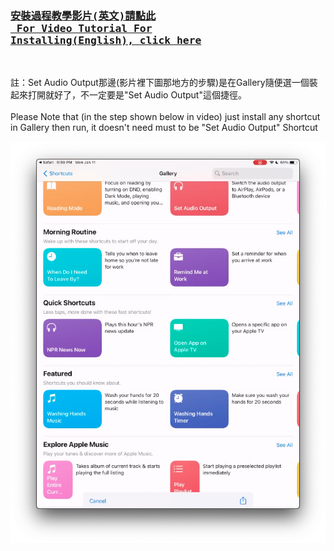 <a href="https://github.com/iambjlu/dictionary/raw/main/iOS/ReadmeResources/How-To-Install.MP4" target="_blank"><h3><pre>
安裝過程教學影片(英文)請點此<br>
For Video Tutorial For Installing(English), click here</pre></h3></a><br>


註：Set Audio Output那邊(影片裡下圖那地方的步驟)是在Gallery隨便選一個裝起來打開就好了，不一定要是"Set Audio Output"這個捷徑。<br><br>
Please Note that (in the step shown below in video) just install any shortcut in Gallery then run, it doesn't need must to be "Set Audio Output" Shortcut<br>

<img src="https://github.com/iambjlu/dictionary/raw/main/iOS/ReadmeResources/Gallery.png"></img>
